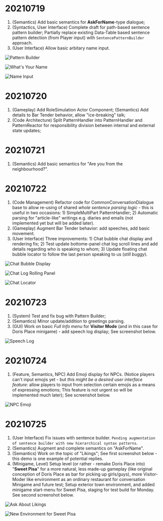 # 20210719

1. (Semantics) Add basic semantics for **AskForName**-type dialogue;
2. (Syntactics, User Interface) Complete draft for path-based sentence pattern builder; Partially replace existing Data-Table based sentence pattern detection (from Player input) with `SentencePatternBuilder` approach.
3. (User Interface) Allow basic arbitary name input.

![Pattern Builder](https://github.com/Charles-Zhang-Deep-Dive/Deep-Dive-Dev-Central/blob/4163bec9249938c03840fdad7061ce5f4a9644c4/images/Screenshot2021071901.png)

![What's Your Name](https://github.com/Charles-Zhang-Deep-Dive/Deep-Dive-Dev-Central/blob/4163bec9249938c03840fdad7061ce5f4a9644c4/images/Screenshot2021071902.png)

![Name Input](https://github.com/Charles-Zhang-Deep-Dive/Deep-Dive-Dev-Central/blob/main/Screenshots/20210719_03.png)

# 20210720

1. (Gameplay) Add RoleSimulation Actor Component; (Semantics) Add details to Bar Tender behavior, allow "ice-breaking" talk;
2. (Code Architecture) Split PatternHandler into PatternHandler and PatternReactor for responsibility division between internal and external state updates;

# 20210721

1. (Semantics) Add basic semantics for "Are you from the neighbourhood?".

# 20210722

1. (Code Management) Refactor code for CommonConversationDialogue base to allow re-using of shared *whole sentence parsing logic* - this is useful in two occasions: 1) SimpleMultiPart PatternHandler; 2) Automatic parsing for "article-like" writings e.g. diaries and emails (not implemented yet but will be added later).
2. (Gameplay) Augment Bar Tender behavior: add speeches, add basic movement.
3. (User Interface) Three improvements: 1) Chat bubble chat display and rendering fix; 2) Test update bottome-panel chat log scroll lines and add details regarding who is speaking to whom; 3) Update floating chat bubble locator to follow the last person speaking to us (*still buggy*).

![Chat Bubble Display](https://github.com/Charles-Zhang-Deep-Dive/Deep-Dive-Dev-Central/blob/a685e003addb940f7f93b1c68a4c67e5025dc194/Screenshots/20210722_01.jpg)

![Chat Log Rolling Panel](https://github.com/Charles-Zhang-Deep-Dive/Deep-Dive-Dev-Central/blob/a685e003addb940f7f93b1c68a4c67e5025dc194/Screenshots/20210722_02.png)

![Chat Locator](https://github.com/Charles-Zhang-Deep-Dive/Deep-Dive-Dev-Central/blob/a685e003addb940f7f93b1c68a4c67e5025dc194/Screenshots/20210722_03.png)

# 20210723

1. (System) Test and fix bug with Pattern Builder;
2. (Semantics) Minor update/addition to greetings parsing.
3. (GUI) Work on basic *Full Info menu* for **Visitor Mode** (and in this case for Doris Place minigame) - add speech log display; See screenshot below.

![Speech Log](https://github.com/Charles-Zhang-Deep-Dive/Deep-Dive-Dev-Central/blob/main/Screenshots/20210723_01.png)

# 20210724

1. (Feature, Semantics, NPC) Add Emoji display for NPCs. (Notice players can't input emojis yet - but *this might be a desired user interface feature*: allow players to input from selection certain emojis as a means of expressing emotions; This feature is not urgent so will be implemented much later); See screenshot below.

![NPC Emoji](https://github.com/Charles-Zhang-Deep-Dive/Deep-Dive-Dev-Central/blob/main/Screenshots/20210724_01.png)

# 20210725

1. (User Interface) Fix issues with sentence builder. `Pending augmentation of sentence builder with new hierarchical syntax patterns`.
2. (Semantics) Augment and complete semantics on "AskForName".
3. (Semantics) Work on the topic of "Likings"; See first screenshot below - this demo is one example of potential replies.
4. (Minigame, Level) Setup level (or rather - remake Doris Place into) "**Sweet Pisa**" for a more natural, less made-up gameplay (like original conception of Doris Place as bar for picking up girls/guys), more Visitor-Moder like environment as an ordinary restaurant for conversation Minigame and future test; Setup exterior town environment, and added minigame start-menu for Sweet Pisa, staging for test build for Monday. See second screenshot below.

![Ask About Likings](https://github.com/Charles-Zhang-Deep-Dive/Deep-Dive-Dev-Central/blob/main/Screenshots/20210725_01.jpg)

![New Environment for Sweet Pisa](https://github.com/Charles-Zhang-Deep-Dive/Deep-Dive-Dev-Central/blob/main/Screenshots/20210725_02.jpg)